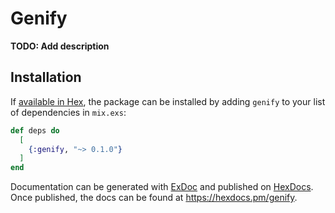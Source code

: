 # Genify

**TODO: Add description**

## Installation

If [available in Hex](https://hex.pm/docs/publish), the package can be installed
by adding `genify` to your list of dependencies in `mix.exs`:

```elixir
def deps do
  [
    {:genify, "~> 0.1.0"}
  ]
end
```

Documentation can be generated with [ExDoc](https://github.com/elixir-lang/ex_doc)
and published on [HexDocs](https://hexdocs.pm). Once published, the docs can
be found at <https://hexdocs.pm/genify>.

